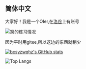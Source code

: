## 简体中文
大家好！我是一个OIer,在[洛谷](www.luogu.com.cn/users/920477)上有账号

![窝的练习情况](https://api.jerryz.com.cn/practice?id=920477&disable_cache=true)

因为平时用gitee,所以这边的东西就稍少

[![bcsyzwqhz's GitHub stats](https://github-readme-stats.vercel.app/api?username=bcsyzwqhz)](https://github.com/anuraghazra/github-readme-stats)

![Top Langs](https://github-readme-stats.vercel.app/api/top-langs/?username=bcsyzwqhz&layout=compact)
